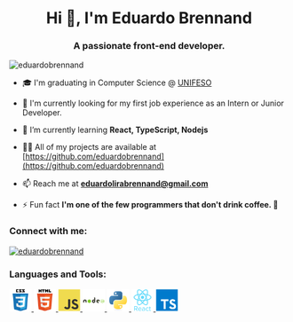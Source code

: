 <h1 align="center">Hi 👋, I'm Eduardo Brennand</h1>
<h3 align="center">A passionate front-end developer.</h3>

<p align="left"> <img src="https://komarev.com/ghpvc/?username=eduardobrennand&label=Profile%20views&color=0e75b6&style=flat" alt="eduardobrennand" /> </p>

- 🎓 I'm graduating in Computer Science @ [UNIFESO](https://www.unifeso.edu.br/cursos/graduacao/ciencia-da-computacao)

- 🔭 I'm currently looking for my first job experience as an Intern or Junior Developer.

- 🌱 I’m currently learning **React, TypeScript, Nodejs**

- 👨‍💻 All of my projects are available at [https://github.com/eduardobrennand](https://github.com/eduardobrennand)

- 📫 Reach me at **eduardolirabrennand@gmail.com**

- ⚡ Fun fact **I'm one of the few programmers that don't drink coffee. 🤔**

<h3 align="left">Connect with me:</h3>
<p align="left">
<a href="https://linkedin.com/in/eduardobrennand" target="blank"><img align="center" src="https://raw.githubusercontent.com/rahuldkjain/github-profile-readme-generator/master/src/images/icons/Social/linked-in-alt.svg" alt="eduardobrennand" height="30" width="40" /></a>
</p>

<h3 align="left">Languages and Tools:</h3>
<p align="left"> <a href="https://www.w3schools.com/css/" target="_blank" rel="noreferrer"> <img src="https://raw.githubusercontent.com/devicons/devicon/master/icons/css3/css3-original-wordmark.svg" alt="css3" width="40" height="40"/> </a> <a href="https://www.w3.org/html/" target="_blank" rel="noreferrer"> <img src="https://raw.githubusercontent.com/devicons/devicon/master/icons/html5/html5-original-wordmark.svg" alt="html5" width="40" height="40"/> </a> <a href="https://developer.mozilla.org/en-US/docs/Web/JavaScript" target="_blank" rel="noreferrer"> <img src="https://raw.githubusercontent.com/devicons/devicon/master/icons/javascript/javascript-original.svg" alt="javascript" width="40" height="40"/> </a> <a href="https://nodejs.org" target="_blank" rel="noreferrer"> <img src="https://raw.githubusercontent.com/devicons/devicon/master/icons/nodejs/nodejs-original-wordmark.svg" alt="nodejs" width="40" height="40"/> </a> <a href="https://www.python.org" target="_blank" rel="noreferrer"> <img src="https://raw.githubusercontent.com/devicons/devicon/master/icons/python/python-original.svg" alt="python" width="40" height="40"/> </a> <a href="https://reactjs.org/" target="_blank" rel="noreferrer"> <img src="https://raw.githubusercontent.com/devicons/devicon/master/icons/react/react-original-wordmark.svg" alt="react" width="40" height="40"/> </a> <a href="https://www.typescriptlang.org/" target="_blank" rel="noreferrer"> <img src="https://raw.githubusercontent.com/devicons/devicon/master/icons/typescript/typescript-original.svg" alt="typescript" width="40" height="40"/> </a> </p>

